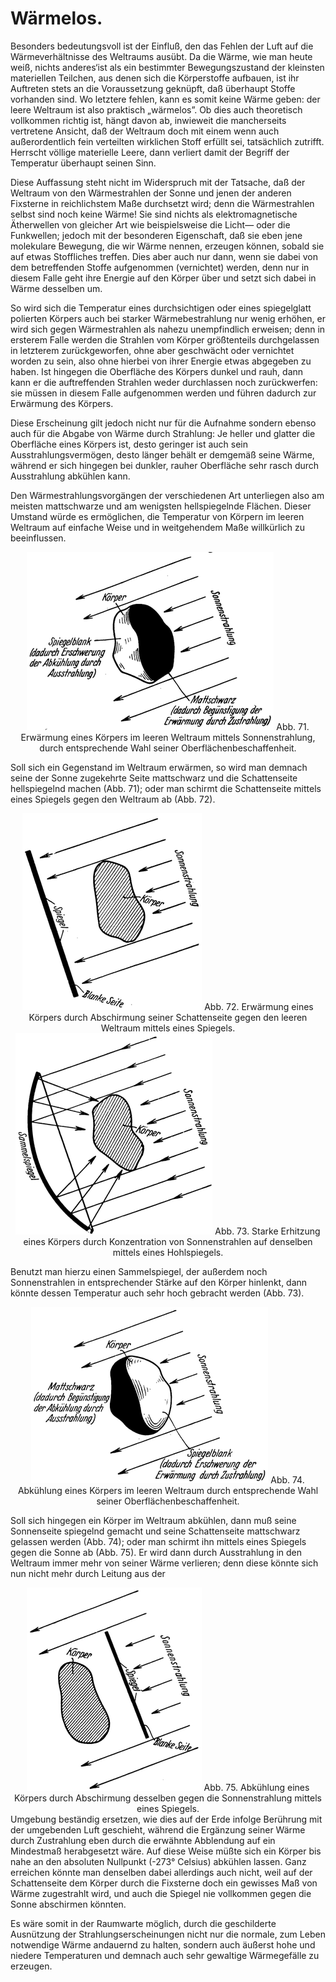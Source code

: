 Wärmelos.
=========

Besonders bedeutungsvoll ist der Einfluß, den das Fehlen der
Luft auf die Wärmeverhältnisse des Weltraums ausübt. Da
die Wärme, wie man heute weiß, nichts anderes‘ist als ein bestimmter
Bewegungszustand der kleinsten materiellen Teilchen, aus
denen sich die Körperstoffe aufbauen, ist ihr Auftreten stets an
die Voraussetzung geknüpft, daß überhaupt Stoffe vorhanden sind.
Wo letztere fehlen, kann es somit keine Wärme geben: der leere
Weltraum ist also praktisch „wärmelos”. Ob dies auch theoretisch
vollkommen richtig ist, hängt davon ab, inwieweit die mancherseits
vertretene Ansicht, daß der Weltraum doch mit einem
wenn auch außerordentlich fein verteilten wirklichen Stoff erfüllt
sei, tatsächlich zutrifft. Herrscht völlige materielle Leere, dann
verliert damit der Begriff der Temperatur überhaupt seinen Sinn.

Diese Auffassung steht nicht im Widerspruch mit der Tatsache,
daß der Weltraum von den Wärmestrahlen der Sonne und
jenen der anderen Fixsterne in reichlichstem Maße durchsetzt wird;
denn die Wärmestrahlen selbst sind noch keine Wärme! Sie sind
nichts als elektromagnetische Ätherwellen von gleicher Art wie
beispielsweise die Licht— oder die Funkwellen; jedoch mit der besonderen
Eigenschaft, daß sie eben jene molekulare Bewegung,
die wir Wärme nennen, erzeugen können, sobald sie auf etwas
Stoffliches treffen. Dies aber auch nur dann, wenn sie dabei von
dem betreffenden Stoffe aufgenommen (vernichtet) werden, denn
nur in diesem Falle geht ihre Energie auf den Körper über und
setzt sich dabei in Wärme desselben um.

So wird sich die Temperatur eines durchsichtigen oder
eines spiegelglatt polierten Körpers auch bei starker Wärmebestrahlung
nur wenig erhöhen, er wird sich gegen Wärmestrahlen
als nahezu unempfindlich erweisen; denn in ersterem
Falle werden die Strahlen vom Körper größtenteils durchgelassen
in letzterem zurückgeworfen, ohne aber geschwächt oder vernichtet
worden zu sein, also ohne hierbei von ihrer Energie
etwas abgegeben zu haben. Ist hingegen die Oberfläche des
Körpers dunkel und rauh, dann kann er die auftreffenden
Strahlen weder durchlassen noch zurückwerfen: sie müssen in
diesem Falle aufgenommen werden und führen dadurch zur Erwärmung des Körpers.

Diese Erscheinung gilt jedoch nicht nur für die Aufnahme
sondern ebenso auch für die Abgabe von Wärme durch Strahlung:
Je heller und glatter die Oberfläche eines Körpers ist, desto
geringer ist auch sein Ausstrahlungsvermögen, desto länger behält
er demgemäß seine Wärme, während er sich hingegen bei
dunkler, rauher Oberfläche sehr rasch durch Ausstrahlung abkühlen kann.

Den Wärmestrahlungsvorgängen der verschiedenen Art unterliegen
also am meisten mattschwarze und am wenigsten hellspiegelnde Flächen.
Dieser Umstand würde es ermöglichen, die Temperatur von Körpern im
leeren Weltraum auf einfache Weise und in weitgehendem Maße
willkürlich zu beeinflussen.

<div align="center" float="right"><img alt="Erwärmung eines Körpers im leeren
Weltraum mittels Sonnenstrahlung" src="abb71.png"/>
Abb. 71. Erwärmung eines Körpers im leeren
Weltraum mittels Sonnenstrahlung, durch entsprechende
Wahl seiner Oberflächenbeschaffenheit.</div>

Soll sich ein Gegenstand im Weltraum erwärmen, so wird man
demnach seine der Sonne zugekehrte Seite mattschwarz und die
Schattenseite hellspiegelnd machen (Abb. 71); oder man schirmt die
Schattenseite mittels eines Spiegels gegen den Weltraum ab (Abb. 72).

<div align="center" float="left"><img alt="Erwärmung eines Körpers durch Abschirmung seiner Schattenseite
gegen den leeren Weltraum mittels eines Spiegels" src="abb72.png"/>
Abb. 72. Erwärmung eines Körpers durch Abschirmung seiner Schattenseite
gegen den leeren Weltraum mittels eines Spiegels.</div>

<div align="center" float="right"><img alt="Erhitzung eines Körpers durch Konzentration von
Sonnenstrahlen auf denselben mittels eines Hohlspiegels" src="abb73.png"/>
Abb. 73. Starke Erhitzung eines Körpers durch Konzentration von
Sonnenstrahlen auf denselben mittels eines Hohlspiegels.</div>

Benutzt man hierzu einen Sammelspiegel, der außerdem noch
Sonnenstrahlen in entsprechender Stärke auf den Körper hinlenkt,
dann könnte dessen Temperatur auch sehr hoch gebracht werden
(Abb. 73).

<div align="center" float="left"><img alt="Abkühlung eines Körpers im leeren Weltraum" src="abb74.png"/>
Abb. 74. Abkühlung eines Körpers im leeren
Weltraum durch entsprechende Wahl seiner Oberflächenbeschaffenheit.</div>

Soll sich hingegen ein Körper im Weltraum abkühlen, dann muß seine
Sonnenseite spiegelnd gemacht und seine Schattenseite mattschwarz
gelassen werden (Abb. 74); oder man schirmt ihn mittels eines
Spiegels gegen die Sonne ab (Abb. 75). Er wird dann durch Ausstrahlung
in den Weltraum immer mehr von seiner Wärme verlieren;
denn diese könnte sich nun nicht mehr durch Leitung aus der
<div align="center" float="left"><img alt="Abkühlung eines Körpers
durch Abschirmung desselben gegen die Sonnenstrahlung mittels eines Spiegels" src="abb75.png"/>
Abb. 75. Abkühlung eines Körpers durch Abschirmung desselben gegen die
Sonnenstrahlung mittels eines Spiegels.</div>
Umgebung beständig ersetzen, wie dies auf der Erde infolge
Berührung mit der umgebenden Luft geschieht, während die Ergänzung
seiner Wärme durch Zustrahlung eben durch die erwähnte
Abblendung auf ein Mindestmaß herabgesetzt wäre. Auf diese Weise
müßte sich ein Körper bis nahe an den absoluten Nullpunkt
(-273° Celsius) abkühlen lassen. Ganz erreichen könnte man
denselben dabei allerdings auch nicht, weil auf der Schattenseite dem
Körper durch die Fixsterne doch ein gewisses Maß von Wärme zugestrahlt wird, und auch die
Spiegel nie vollkommen gegen die Sonne abschirmen könnten.

Es wäre somit in der Raumwarte möglich, durch die geschilderte
Ausnützung der Strahlungserscheinungen nicht nur die normale,
zum Leben notwendige Wärme andauernd zu halten, sondern
auch äußerst hohe und niedere Temperaturen und demnach
auch sehr gewaltige Wärmegefälle zu erzeugen.

